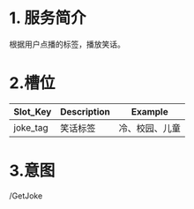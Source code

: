 # 1. 服务简介

根据用户点播的标签，播放笑话。

# 2.槽位

| **Slot\_Key** | **Description** | **Example** |
| --- | --- | --- |
| joke_tag | 笑话标签 | 冷、校园、儿童 |

# 3.意图
/GetJoke


